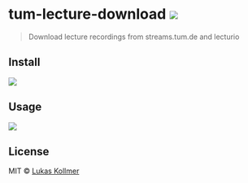 # tum-lecture-download [![](https://img.shields.io/chrome-web-store/v/jlbncgdbgjgdimjnihmniommnbhddajf.svg)](https://chrome.google.com/webstore/detail/tum-lecture-download/jlbncgdbgjgdimjnihmniommnbhddajf)

> Download lecture recordings from streams.tum.de and lecturio

## Install
[![](https://developer.chrome.com/webstore/images/ChromeWebStore_BadgeWBorder_v2_206x58.png)](https://chrome.google.com/webstore/detail/tum-lecture-download/jlbncgdbgjgdimjnihmniommnbhddajf)


## Usage
![](https://s3.amazonaws.com/lukaskollmer/embed/tum-lecture-download.png)



## License
MIT © [Lukas Kollmer](https://lukaskollmer.me)
